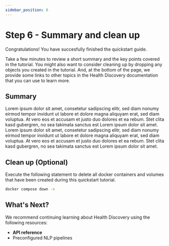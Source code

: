 ```yaml
---
sidebar_position: 6
---
```



# Step 6 - Summary and clean up

Congratulations! You have succesfully finished the quickstart guide.    

Take a few minutes to review a short summary and the key points covered in the tutorial. You might also want to consider cleaning up by dropping any objects you created in the tutorial. And, at the bottom of the page, we provide some links to other topics in the Health Discovery documentation that you can use to learn more.


## Summary

Lorem ipsum dolor sit amet, consetetur sadipscing elitr, sed diam nonumy eirmod tempor invidunt ut labore et dolore magna aliquyam erat, sed diam voluptua. At vero eos et accusam et justo duo dolores et ea rebum. Stet clita kasd gubergren, no sea takimata sanctus est Lorem ipsum dolor sit amet. Lorem ipsum dolor sit amet, consetetur sadipscing elitr, sed diam nonumy eirmod tempor invidunt ut labore et dolore magna aliquyam erat, sed diam voluptua. At vero eos et accusam et justo duo dolores et ea rebum. Stet clita kasd gubergren, no sea takimata sanctus est Lorem ipsum dolor sit amet.

## Clean up (Optional)

Execute the following statement to delete all docker containers and volumes that have been created during this quickstart tutorial.

```bash
docker compose down -v
```

## What's Next?

We recommend continuing learning about Health Discovery using the following resources:

- **API reference**
- Preconfigured NLP pipelines